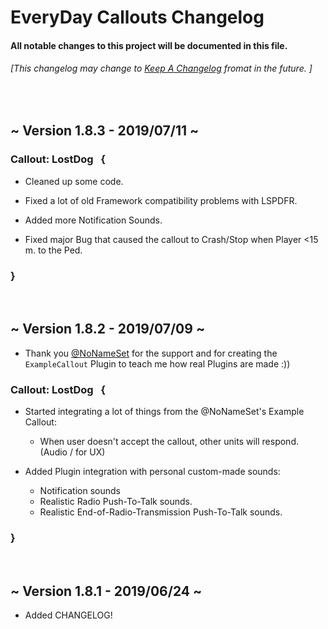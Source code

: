 # **EveryDay Callouts Changelog**




#### All notable changes to this project will be documented in this file.   
###### [This changelog may change to [Keep A Changelog](https://keepachangelog.com/en/1.0.0/) fromat in the future. ]

<br />


## ~ Version 1.8.3 - 2019/07/11 ~

### Callout: LostDog &nbsp; {

* Cleaned up some code.

* Fixed a lot of old Framework compatibility problems with LSPDFR.

* Added more Notification Sounds.

* Fixed major Bug that caused the callout to Crash/Stop when Player <15 m. to the Ped.

### **}**


<br /> 


## ~ Version 1.8.2 - 2019/07/09 ~

* Thank you [@NoNameSet](https://github.com/NoNameSet) for the support and for creating the `ExampleCallout` Plugin to teach me how real Plugins are made :))

### Callout: LostDog &nbsp; {

- Started integrating a lot of things from the @NoNameSet's Example Callout:
  - When user doesn't accept the callout, other units will respond. (Audio / for UX)
  
  
- Added Plugin integration with personal custom-made sounds: 
  - Notification sounds
  - Realistic Radio Push-To-Talk sounds.
  - Realistic End-of-Radio-Transmission Push-To-Talk sounds.

### **}**
<br /> 


## ~ Version 1.8.1 - 2019/06/24 ~

* Added CHANGELOG!



&nbsp;

